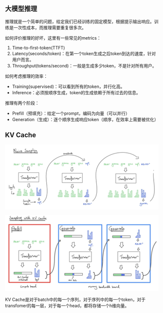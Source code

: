 ## 大模型推理

推理就是一个简单的问题，给定我们已经训练的固定模型，根据提示输出响应。训练是一次性成本，而推理需要重复很多次。

如何评价推理的好坏，这里有一些常见的metrics：

1. Time-to-first-token(TTFT)
2. Latency(seconds/token)：在第一个token生成之后token到达的速度，针对用户而言。
3. Throughput(tokens/second)：一般是生成多少token，不是针对所有用户。

如何考虑推理的效率：

* Training(supervised)：可以看到所有的token，并行化高。
* Inference：必须按顺序生成，token的生成依赖于所有过去的信息。

推理有两个阶段：

* Prefill（预填充）：给定一个prompt，编码为向量（可以并行）
* Generation（生成）：逐个顺序生成响应token（顺序，在效率上需要被优化）

 

## KV Cache

![](./img/inference-1.jpg)



![](./img/inference-2.jpg)

KV Cache是对于batch中的每一个序列，对于序列中的每一个token，对于transfomer的每一层，对于每一个head，都将存储一个h维向量。
